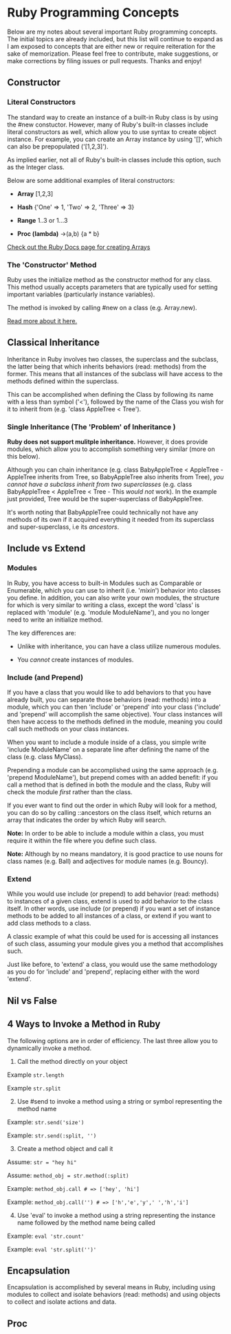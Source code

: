 # Ruby Programming Concepts

Below are my notes about several important Ruby programming concepts. The initial topics are already included, but this list will continue to expand as I am exposed to concepts that are either new or require reiteration for the sake of memorization. Please feel free to contribute, make suggestions, or make corrections by filing issues or pull requests. Thanks and enjoy!

## Constructor

### Literal Constructors

The standard way to create an instance of a built-in Ruby class is by using the #new constuctor. However, many of Ruby's built-in classes include literal constructors as well, which allow you to use syntax to create object instance. For example, you can create an Array instance by using '[]', which can also be prepopulated ('[1,2,3]').

As implied earlier, not all of Ruby's built-in classes include this option, such as the Integer class.

Below are some additional examples of literal constructors:

- **Array** [1,2,3]

- **Hash** {'One' => 1, 'Two' => 2, 'Three' => 3}

- **Range** 1..3 or 1...3

- **Proc (lambda)** ->(a,b) {a * b}

[Check out the Ruby Docs page for creating Arrays](http://ruby-doc.org/core-2.2.0/Array.html)

### The 'Constructor' Method

Ruby uses the initialize method as the constructor method for any class. This method usually accepts parameters that are typically used for setting important variables (particularly instance variables).

The method is invoked by calling #new on a class (e.g. Array.new).

[Read more about it here.](http://www.tutorialspoint.com/ruby/ruby_object_oriented.htm)

## Classical Inheritance

Inheritance in Ruby involves two classes, the superclass and the subclass, the latter being that which inherits behaviors (read: methods) from the former. This means that all instances of the subclass will have access to the methods defined within the superclass.

This can be accomplished when defining the Class by following its name with a less than symbol ('<'), followed by the name of the Class you wish for it to inherit from (e.g. 'class AppleTree < Tree').

### Single Inheritance (The 'Problem' of Inheritance )

**Ruby does not support mulitple inheritance.** However, it does provide modules, which allow you to accomplish something very similar (more on this below).

Although you can chain inheritance (e.g. class BabyAppleTree < AppleTree - AppleTree inherits from Tree, so BabyAppleTree also inherits from Tree), *you cannot have a subclass inherit from two superclasses* (e.g. class BabyAppleTree < AppleTree < Tree - This *would not* work). In the example just provided, Tree would be the super-superclass of BabyAppleTree.

It's worth noting that BabyAppleTree could technically not have any methods of its own if it acquired everything it needed from its superclass and super-superclass, i.e its *ancestors*.

## Include vs Extend

### Modules

In Ruby, you have access to built-in Modules such as Comparable or Enumerable, which you can use to inherit (i.e. '*mixin*') behavior into classes you define. In addition, you can also write your own modules, the structure for which is very similar to writing a class, except the word 'class' is replaced with 'module' (e.g. 'module ModuleName'), and you no longer need to write an initialize method.

The key differences are:

- Unlike with inheritance, you can have a class utilize numerous modules.

- You *cannot* create instances of modules.

### Include (and Prepend)

If you have a class that you would like to add behaviors to that you have already built, you can separate those behaviors (read: methods) into a module, which you can then 'include' or 'prepend' into your class ('include' and 'prepend' will accomplish the same objective). Your class instances will then have access to the methods defined in the module, meaning you could call such methods on your class instances.

When you want to include a module inside of a class, you simple write 'include ModuleName' on a separate line after defining the name of the class (e.g. class MyClass).

Prepending a module can be accomplished using the same approach (e.g. 'prepend ModuleName'), but prepend comes with an added benefit: if you call a method that is defined in both the module and the class, Ruby will check the module *first* rather than the class.

If you ever want to find out the order in which Ruby will look for a method, you can do so by calling ::ancestors on the class itself, which returns an array that indicates the order by which Ruby will search.

**Note:** In order to be able to include a module within a class, you must require it within the file where you define such class.

**Note:** Although by no means mandatory, it is good practice to use nouns for class names (e.g. Ball) and adjectives for module names (e.g. Bouncy).

### Extend

While you would use include (or prepend) to add behavior (read: methods) to instances of a given class, extend is used to add behavior to the class itself. In other words, use include (or prepend) if you want a set of instance methods to be added to all instances of a class, or extend if you want to add class methods to a class.

A classic example of what this could be used for is accessing all instances of such class, assuming your module gives you a method that accomplishes such.

Just like before, to 'extend' a class, you would use the same methodology as you do for 'include' and 'prepend', replacing either with the word 'extend'.

## Nil vs False

## 4 Ways to Invoke a Method in Ruby

The following options are in order of efficiency. The last three allow you to dynamically invoke a method.

1. Call the method directly on your object

Example `str.length`

Example `str.split`

2. Use #send to invoke a method using a string or symbol representing the method name

Example: `str.send('size')`

Example: `str.send(:split, '')`

3. Create a method object and call it

Assume: `str = "hey hi"`

Assume: `method_obj = str.method(:split)`

Example: `method_obj.call # => ['hey', 'hi']`

Example: `method_obj.call('') # => ['h','e','y',' ','h','i']`

4. Use 'eval' to invoke a method using a string representing the instance name followed by the method name being called

Example: `eval 'str.count'`

Example: `eval 'str.split('')'`

## Encapsulation

Encapsulation is accomplished by several means in Ruby, including using modules to collect and isolate behaviors (read: methods) and using objects to collect and isolate actions and data.

## Proc

